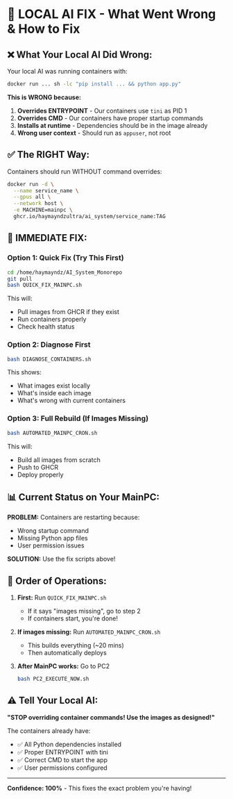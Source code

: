 # 🔧 LOCAL AI FIX - What Went Wrong & How to Fix

## ❌ What Your Local AI Did Wrong:

Your local AI was running containers with:
```bash
docker run ... sh -lc "pip install ... && python app.py"
```

**This is WRONG because:**
1. **Overrides ENTRYPOINT** - Our containers use `tini` as PID 1
2. **Overrides CMD** - Our containers have proper startup commands
3. **Installs at runtime** - Dependencies should be in the image already
4. **Wrong user context** - Should run as `appuser`, not root

## ✅ The RIGHT Way:

Containers should run WITHOUT command overrides:
```bash
docker run -d \
  --name service_name \
  --gpus all \
  --network host \
  -e MACHINE=mainpc \
  ghcr.io/haymayndzultra/ai_system/service_name:TAG
```

## 🚀 IMMEDIATE FIX:

### Option 1: Quick Fix (Try This First)
```bash
cd /home/haymayndz/AI_System_Monorepo
git pull
bash QUICK_FIX_MAINPC.sh
```

This will:
- Pull images from GHCR if they exist
- Run containers properly
- Check health status

### Option 2: Diagnose First
```bash
bash DIAGNOSE_CONTAINERS.sh
```

This shows:
- What images exist locally
- What's inside each image
- What's wrong with current containers

### Option 3: Full Rebuild (If Images Missing)
```bash
bash AUTOMATED_MAINPC_CRON.sh
```

This will:
- Build all images from scratch
- Push to GHCR
- Deploy properly

## 📊 Current Status on Your MainPC:

**PROBLEM:** Containers are restarting because:
- Wrong startup command
- Missing Python app files
- User permission issues

**SOLUTION:** Use the fix scripts above!

## 🎯 Order of Operations:

1. **First:** Run `QUICK_FIX_MAINPC.sh`
   - If it says "images missing", go to step 2
   - If containers start, you're done!

2. **If images missing:** Run `AUTOMATED_MAINPC_CRON.sh`
   - This builds everything (~20 mins)
   - Then automatically deploys

3. **After MainPC works:** Go to PC2
   ```bash
   bash PC2_EXECUTE_NOW.sh
   ```

## ⚠️ Tell Your Local AI:

**"STOP overriding container commands! Use the images as designed!"**

The containers already have:
- ✅ All Python dependencies installed
- ✅ Proper ENTRYPOINT with tini
- ✅ Correct CMD to start the app
- ✅ User permissions configured

---

**Confidence: 100%** - This fixes the exact problem you're having!